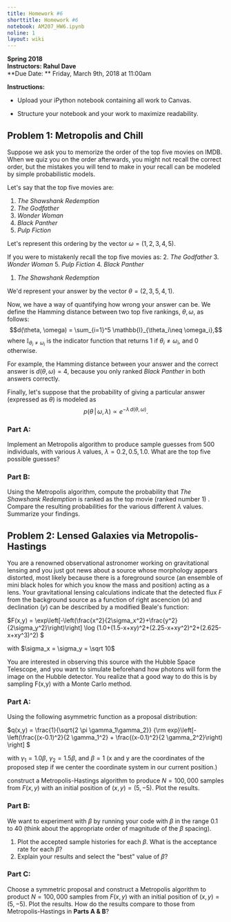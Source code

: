 ```yaml
---
title: Homework #6
shorttitle: Homework #6
notebook: AM207_HW6.ipynb
noline: 1
layout: wiki
---
```


**Spring 2018**<br>
**Instructors: Rahul Dave**<br>
**Due Date: ** Friday, March 9th, 2018 at 11:00am

**Instructions:**

- Upload your iPython notebook containing all work to Canvas.

- Structure your notebook and your work to maximize readability.

## Problem 1: Metropolis and Chill

Suppose we ask you to memorize the order of the top five movies on IMDB. When we quiz you on the order afterwards, you might not recall the correct order, but the mistakes you will tend to make in your recall can be modeled by simple probabilistic models.
  
Let's say that the top five movies are:  
1. *The Shawshank Redemption*
2. *The Godfather*
3. *Wonder Woman*
4. *Black Panther*
5. *Pulp Fiction*

Let's represent this ordering by the vector $\omega = (1,2,3,4,5)$. 

If you were to mistakenly recall the top five movies as:
2. *The Godfather*
3. *Wonder Woman*
5. *Pulp Fiction*
4. *Black Panther*
1. *The Shawshank Redemption*

We'd represent your answer by the vector $\theta = (2,3,5,4,1)$.

Now, we have a way of quantifying how wrong your answer can be. We define the Hamming distance between two top five rankings, $\theta, \omega$, as follows:
$$d(\theta, \omega) = \sum_{i=1}^5 \mathbb{I}_{\theta_i\neq \omega_i},$$ 
where $\mathbb{I}_{\theta_i\neq \omega_i}$ is the indicator function that returns 1 if $\theta_i\neq \omega_i$, and 0 otherwise.

For example, the Hamming distance between your answer and the correct answer is $d(\theta, \omega)=4$, because you only ranked *Black Panther* in both answers correctly. 

Finally, let's suppose that the probability of giving a particular answer (expressed as $\theta$) is modeled as
$$ p(\theta \,|\, \omega, \lambda) \propto  e^{-\lambda\, d(\theta,\, \omega)}.$$

### Part A:

Implement an Metropolis algorithm to produce sample guesses from 500 individuals, with various $\lambda$ values, $\lambda=0.2, 0.5, 1.0$. What are the top five possible guesses?

### Part B:
Using the Metropolis algorithm, compute the probability that *The Shawshank Redemption* is ranked as the top movie (ranked number 1) . Compare the resulting probabilities for the various different $\lambda$ values. Summarize your findings.

## Problem 2: Lensed Galaxies via Metropolis-Hastings

You are a renowned observational astronomer working on gravitational lensing and you just got news about a source whose morphology appears distorted, most likely because there is a foreground source (an ensemble of mini black holes for which you know the mass and position) acting as a lens. Your gravitational lensing calculations indicate that the detected flux $F$ from the background source as a function of right ascencion ($x$) and declination ($y$) can be described by a modified Beale's function:

$F(x,y) = \exp\left[-\left(\frac{x^2}{2\sigma_x^2}+\frac{y^2}{2\sigma_y^2}\right)\right] \log (1.0+(1.5-x+xy)^2+(2.25-x+xy^2)^2+(2.625-x+xy^3)^2) $

with $\sigma_x = \sigma_y = \sqrt 10$

You are interested in observing this source with the Hubble Space Telescope, and you want to simulate beforehand how photons will form the image on the Hubble detector. You realize that a good way to do this is by sampling F(x,y) with a Monte Carlo method.

### Part A:

Using the following asymmetric function as a proposal distribution:

$q(x,y) = \frac{1}{\sqrt{2 \pi \gamma_1\gamma_2}} {\rm exp}\left[-\left(\frac{(x-0.1)^2}{2 \gamma_1^2} + \frac{(x-0.1)^2}{2 \gamma_2^2}\right) \right] $ 

with $\gamma_1 = 1.0\beta$, $\gamma_2 = 1.5\beta$, and $\beta=1$ (x and y are the coordinates of the proposed step if we center the coordinate system in our current position.)

construct a Metropolis-Hastings algorithm to produce $N=100,000$ samples from $F(x,y)$ with an initial position of $(x,y) = (5,-5)$. Plot the results.

### Part B:

We want to experiment with $\beta$ by running your code with $\beta$ in the range 0.1 to 40 (think about the appropriate order of magnitude of the $\beta$ spacing). 

1. Plot the accepted sample histories for each $\beta$. What is the acceptance rate for each $\beta$? 
2. Explain your results and select the "best" value of $\beta$?

### Part C:

Choose a symmetric proposal and construct a Metropolis algorithm to product $N=100,000$ samples from $F(x,y)$ with an initial position of $(x,y) = (5,-5)$. Plot the results.  How do the results compare to those from Metropolis-Hastings in **Parts A & B**?  
